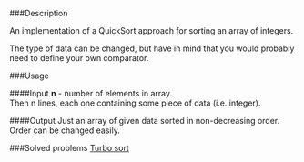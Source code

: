 ###Description

An implementation of a QuickSort approach for sorting an array of integers.

The type of data can be changed, but have in mind that you would
probably need to define your own comparator.

###Usage

####Input
<b>n</b> - number of elements in array. <br>
Then n lines, each one containing some piece of data (i.e. integer).

####Output
Just an array of given data sorted in non-decreasing order. <br>
Order can be changed easily. 

###Solved problems
[Turbo sort](http://spoj.com/problems/TSORT/) <br>
